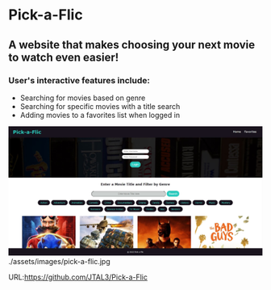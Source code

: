 # Pick-a-Flic
## A website that makes choosing your next movie to watch even easier!

### User's interactive features include:
- Searching for movies based on genre
- Searching for specific movies with a title search
- Adding movies to a favorites list when logged in

![Mockup](./assets/images/pick-a-flic.jpg)
./assets/images/pick-a-flic.jpg

URL:https://github.com/JTAL3/Pick-a-Flic
